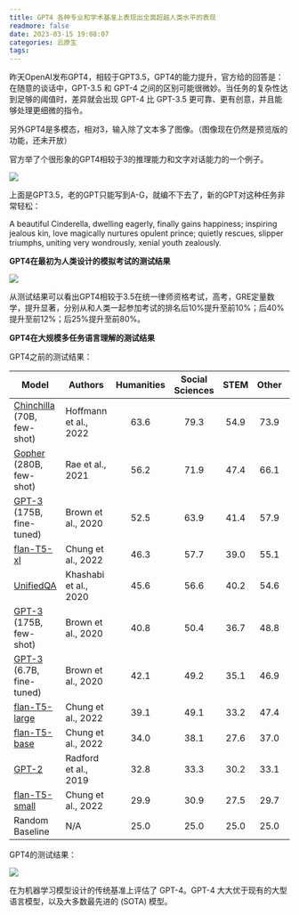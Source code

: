 ```yaml
---
title: GPT4 各种专业和学术基准上表现出全面超越人类水平的表现
readmore: false
date: 2023-03-15 19:08:07
categories: 云原生
tags:
---
```


昨天OpenAI发布GPT4，相较于GPT3.5，GPT4的能力提升，官方给的回答是：在随意的谈话中，GPT-3.5 和 GPT-4 之间的区别可能很微妙。当任务的复杂性达到足够的阈值时，差异就会出现 GPT-4 比 GPT-3.5 更可靠、更有创意，并且能够处理更细微的指令。

另外GPT4是多模态，相对3，输入除了文本多了图像。（图像现在仍然是预览版的功能，还未开放）

官方举了个很形象的GPT4相较于3的推理能力和文字对话能力的一个例子。

![](/images/gpt4-release/2023-03-15-17-20-55.png)

上面是GPT3.5，老的GPT只能写到A-G，就编不下去了，新的GPT对这种任务非常轻松：

A beautiful Cinderella, dwelling eagerly, finally gains happiness; inspiring jealous kin, love magically nurtures opulent prince; quietly rescues, slipper triumphs, uniting very wondrously, xenial youth zealously.

**GPT4在最初为人类设计的模拟考试的测试结果**

![](/images/gpt4-release/2023-03-15-17-24-59.png)

从测试结果可以看出GPT4相较于3.5在统一律师资格考试，高考，GRE定量数学，提升显著，分别从和人类一起参加考试的排名后10%提升至前10%；后40%提升至前12%；后25%提升至前80%。

**GPT4在大规模多任务语言理解的测试结果**

GPT4之前的测试结果：

|                Model               | Authors |  Humanities |  Social Sciences  | STEM | Other | Average |
|------------------------------------|----------|:-------:|:-------:|:-------:|:-------:|:-------:|
| [Chinchilla](https://arxiv.org/abs/2203.15556) (70B, few-shot) | Hoffmann et al., 2022 | 63.6 | 79.3 | 54.9 | 73.9 | 67.5
| [Gopher](https://storage.googleapis.com/deepmind-media/research/language-research/Training%20Gopher.pdf) (280B, few-shot) | Rae et al., 2021 | 56.2 | 71.9 | 47.4 | 66.1 | 60.0
| [GPT-3](https://arxiv.org/abs/2005.14165) (175B, fine-tuned) | Brown et al., 2020 | 52.5 | 63.9 | 41.4 | 57.9 | 53.9
| [flan-T5-xl](https://arxiv.org/abs/2210.11416) | Chung et al., 2022 | 46.3 | 57.7 | 39.0 | 55.1 | 49.3
| [UnifiedQA](https://arxiv.org/abs/2005.00700) | Khashabi et al., 2020 | 45.6 | 56.6 | 40.2 | 54.6 | 48.9
| [GPT-3](https://arxiv.org/abs/2005.14165) (175B, few-shot) | Brown et al., 2020 | 40.8 | 50.4 | 36.7 | 48.8 | 43.9
| [GPT-3](https://arxiv.org/abs/2005.14165) (6.7B, fine-tuned) | Brown et al., 2020 | 42.1 | 49.2 | 35.1 | 46.9 | 43.2
| [flan-T5-large](https://arxiv.org/abs/2210.11416) | Chung et al., 2022 | 39.1 | 49.1 | 33.2 | 47.4 | 41.9
| [flan-T5-base](https://arxiv.org/abs/2210.11416) | Chung et al., 2022 | 34.0 | 38.1 | 27.6 | 37.0 | 34.2
| [GPT-2](https://arxiv.org/abs/2005.14165) | Radford et al., 2019 | 32.8 | 33.3 | 30.2 | 33.1 | 32.4
| [flan-T5-small](https://arxiv.org/abs/2210.11416) | Chung et al., 2022 | 29.9 | 30.9 | 27.5 | 29.7 | 29.5
| Random Baseline           | N/A | 25.0 | 25.0 | 25.0 | 25.0 | 25.0 | 25.0

GPT4的测试结果：

![](/images/gpt4-release/2023-03-15-17-25-33.png)

在为机器学习模型设计的传统基准上评估了 GPT-4。GPT-4 大大优于现有的大型语言模型，以及大多数最先进的 (SOTA) 模型。